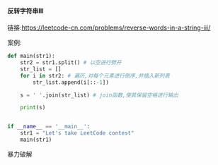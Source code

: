 #### 反转字符串III

链接:https://leetcode-cn.com/problems/reverse-words-in-a-string-iii/

案例:

```python
def main(str1):
    str2 = str1.split() # 以空进行劈开
    str_list = []
    for i in str2: # 遍历,对每个元素进行倒序,并插入新列表
        str_list.append(i[::-1])

    s = ' '.join(str_list) # join函数,使其保留空格进行输出

    print(s)


if __name__ == '__main__':
    str1 = "Let's take LeetCode contest"
    main(str1)

```

暴力破解

